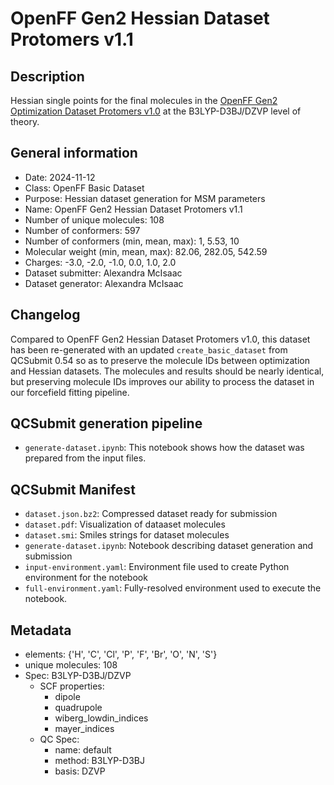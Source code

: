 # OpenFF Gen2 Hessian Dataset Protomers v1.1

## Description

Hessian single points for the final molecules in the [OpenFF Gen2 Optimization Dataset Protomers v1.0](https://github.com/openforcefield/qca-dataset-submission/tree/master/submissions/2021-12-21-OpenFF-Gen2-Optimization-Set-Protomers) at the B3LYP-D3BJ/DZVP level of theory.

## General information

* Date: 2024-11-12
* Class: OpenFF Basic Dataset
* Purpose: Hessian dataset generation for MSM parameters
* Name: OpenFF Gen2 Hessian Dataset Protomers v1.1
* Number of unique molecules: 108
* Number of conformers: 597
* Number of conformers (min, mean, max): 1, 5.53, 10
* Molecular weight (min, mean, max): 82.06, 282.05, 542.59
* Charges: -3.0, -2.0, -1.0, 0.0, 1.0, 2.0
* Dataset submitter: Alexandra McIsaac
* Dataset generator: Alexandra McIsaac

## Changelog
Compared to OpenFF Gen2 Hessian Dataset Protomers v1.0, this dataset has been re-generated with an updated `create_basic_dataset` from QCSubmit 0.54 so as to preserve the molecule IDs between optimization and Hessian datasets.
The molecules and results should be nearly identical, but preserving molecule IDs improves our ability to process the dataset in our forcefield fitting pipeline.

## QCSubmit generation pipeline

* `generate-dataset.ipynb`: This notebook shows how the dataset was prepared from the input files.


## QCSubmit Manifest

* `dataset.json.bz2`: Compressed dataset ready for submission
* `dataset.pdf`: Visualization of dataaset molecules
* `dataset.smi`: Smiles strings for dataset molecules
* `generate-dataset.ipynb`: Notebook describing dataset generation and submission
* `input-environment.yaml`: Environment file used to create Python environment for the notebook
* `full-environment.yaml`: Fully-resolved environment used to execute the notebook.


## Metadata

* elements: {'H', 'C', 'Cl', 'P', 'F', 'Br', 'O', 'N', 'S'}
* unique molecules: 108
* Spec: B3LYP-D3BJ/DZVP
    * SCF properties:
        * dipole
        * quadrupole
        * wiberg_lowdin_indices
        * mayer_indices
    * QC Spec:
        * name: default
        * method: B3LYP-D3BJ
        * basis: DZVP
